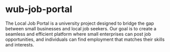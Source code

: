 # wub-job-portal
 The Local Job Portal is a university project designed to bridge the gap between small businesses and local job seekers. Our goal is to create a seamless and efficient platform where small enterprises can post job opportunities, and individuals can find employment that matches their skills and interests.
